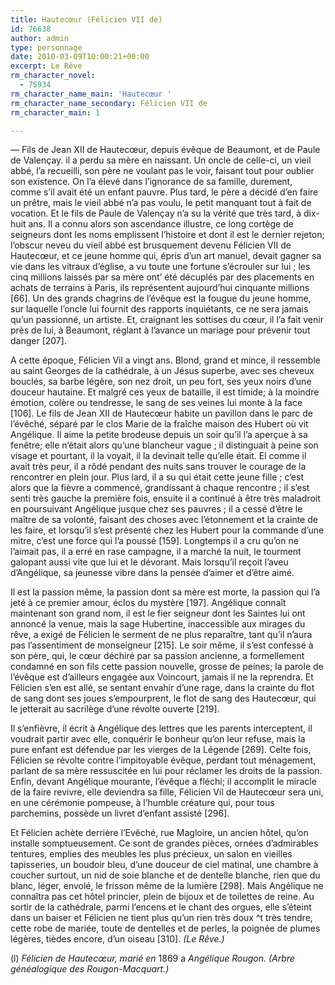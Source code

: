 ```yaml
---
title: Hautecœur (Félicien VII de)
id: 76638
author: admin
type: personnage
date: 2010-03-09T10:00:21+00:00
excerpt: Le Rêve
rm_character_novel:
  - 75934
rm_character_name_main: 'Hautecœur '
rm_character_name_secondary: Félicien VII de
rm_character_main: 1

---
```

— Fils de Jean XII de Hautecœur, depuis évêque de Beaumont, et de Paule de Valençay. il a perdu sa mère en naissant. Un oncle de celle-ci, un vieil abbé, l&rsquo;a recueilli, son père ne voulant pas le voir, faisant tout pour oublier son existence. On l&rsquo;a élevé dans l&rsquo;ignorance de sa famille, durement, comme s&rsquo;il avait été un enfant pauvre. Plus tard, le père a décidé d&rsquo;en faire un prêtre, mais le vieil abbé n&rsquo;a pas voulu, le petit manquant tout à fait de vocation. Et le fils de Paule de Valençay n&rsquo;a su la vérité que très tard, à dix-huit ans. Il a connu alors son ascendance illustre, ce long cortège de seigneurs dont les noms emplissent l&rsquo;histoire et dont il est le dernier rejeton; l&rsquo;obscur neveu du vieil abbé est brusquement devenu Félicien VII de Hautecœur, et ce jeune homme qui, épris d&rsquo;un art manuel, devait gagner sa vie dans les vitraux d&rsquo;église, a vu toute une fortune s&rsquo;écrouler sur lui ; les cinq millions laissés par sa mère ont&rsquo; été décuplés par des placements en achats de terrains à Paris, ils représentent aujourd&rsquo;hui cinquante millions [66]. Un des grands chagrins de l&rsquo;évêque est la fougue du jeune homme, sur laquelle l&rsquo;oncle lui fournit des rapports inquiétants, ce ne sera jamais qu&rsquo;un passionné, un artiste. Et, craignant les sottises du cœur, il l&rsquo;a fait venir près de lui, à Beaumont, réglant à l&rsquo;avance un mariage pour prévenir tout danger [207].

A cette époque, Félicien Vil a vingt ans. Blond, grand et mince, il ressemble au saint Georges de la cathédrale, à un Jésus superbe, avec ses cheveux bouclés, sa barbe légère, son nez droit, un peu fort, ses yeux noirs d&rsquo;une douceur hautaine. Et malgré ces yeux de bataille, il est timide; à la moindre émotion, colère ou tendresse, le sang de ses veines lui monte à la face [106]. Le fils de Jean XII de Hautecœur habite un pavillon dans le parc de l&rsquo;évêché, séparé par le clos Marie de la fraîche maison des Hubert où vit Angélique. Il aime la petite brodeuse depuis un soir qu&rsquo;il l&rsquo;a aperçue à sa fenêtre; elle n&rsquo;était alors qu&rsquo;une blancheur vague ; il distinguait à peine son visage et pourtant, il la voyait, il la devinait telle qu&rsquo;elle était. El comme il avait très peur, il a rôdé pendant des nuits sans trouver le courage de la rencontrer en plein jour. Plus lard, il a su qui était cette jeune fille ; c&rsquo;est alors que la fièvre a commencé, grandissant à chaque rencontre ; il s&rsquo;est senti très gauche la première fois, ensuite il a continué à être très maladroit en poursuivant Angélique jusque chez ses pauvres ; il a cessé d&rsquo;être le maître de sa volonté, faisant des choses avec l&rsquo;étonnement et la crainte de les faire, et lorsqu&rsquo;il s&rsquo;est présenté chez les Hubert pour la commande d&rsquo;une mitre, c&rsquo;est une force qui l&rsquo;a poussé [159]. Longtemps il a cru qu&rsquo;on ne l&rsquo;aimait pas, il a erré en rase campagne, il a marché la nuit, le tourment galopant aussi vite que lui et le dévorant. Mais lorsqu&rsquo;il reçoit l&rsquo;aveu d&rsquo;Angélique, sa jeunesse vibre dans la pensée d&rsquo;aimer et d&rsquo;être aimé.

Il est la passion même, la passion dont sa mère est morte, la passion qui l&rsquo;a jeté à ce premier amour, éclos du mystère [197]. Angélique connaît maintenant son grand nom, il est le fier seigneur dont les Saintes lui ont annoncé la venue, mais la sage Hubertine, inaccessible aux mirages du rêve, a exigé de Félicien le serment de ne plus reparaître, tant qu&rsquo;il n&rsquo;aura pas l&rsquo;assentiment de monseigneur [215]. Le soir même, il s&rsquo;est confessé à son père, qui, le cœur déchiré par sa passion ancienne, a formellement condamné en son fils cette passion nouvelle, grosse de peines; la parole de l&rsquo;évêque est d&rsquo;ailleurs engagée aux Voincourt, jamais il ne la reprendra. Et Félicien s&rsquo;en est allé, se sentant envahir d&rsquo;une rage, dans la crainte du flot de sang dont ses joues s&rsquo;empourprent, le flot de sang des Hautecœur, qui le jetterait au sacrilège d&rsquo;une révolte ouverte [219].

Il s&rsquo;enfièvre, il écrit à Angélique des lettres que les parents interceptent, il voudrait partir avec elle, conquérir le bonheur qu&rsquo;on leur refuse, mais la pure enfant est défendue par les vierges de la Légende [269]. Celte fois, Félicien se révolte contre l&rsquo;impitoyable évêque, perdant tout ménagement, parlant de sa mère ressuscitée en lui pour réclamer les droits de la passion. Enfin, devant Angélique mourante, l&rsquo;évêque a fléchi; il accomplit le miracle de la faire revivre, elle deviendra sa fille, Félicien Vil de Hautecœur sera uni, en une cérémonie pompeuse, à l&rsquo;humble créature qui, pour tous parchemins, possède un livret d&rsquo;enfant assisté [296].

Et Félicien achète derrière l&rsquo;Evêché, rue Magloire, un ancien hôtel, qu&rsquo;on installe somptueusement. Ce sont de grandes pièces, ornées d&rsquo;admirables tentures, emplies des meubles les plus précieux, un salon en vieilles tapisseries, un boudoir bleu, d&rsquo;une douceur de ciel matinal, une chambre à coucher surtout, un nid de soie blanche et de dentelle blanche, rien que du blanc, léger, envolé, le frisson même de la lumière [298]. Mais Angélique ne connaîtra pas cet hôtel princier, plein de bijoux et de toilettes de reine. Au sortir de la cathédrale, parmi l&rsquo;encens et le chant des orgues, elle s&rsquo;éteint dans un baiser et Félicien ne tient plus qu&rsquo;un rien très doux ^t très tendre, cette robe de mariée, toute de dentelles et de perles, la poignée de plumes légères, tièdes encore, d&rsquo;un oiseau [310]. _(Le Rêve.)_

(l) _Félicien de Hautecœur, marié en_ 1869 a _Angélique Rougon. (Arbre généalogique des Rougon-Macquart.)_